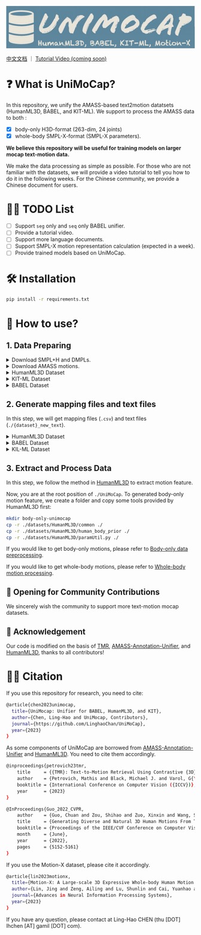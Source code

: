 ![unimocap logo.png](./resource/imgs/logo.png)

[中文文档]() ｜ [Tutorial Video (coming soon)]() 

# ❓ What is UniMoCap?

In this repository, we unify the AMASS-based text2motion datatsets (HumanML3D, BABEL, and KIT-ML). We support to process the AMASS data to both :

- [x] body-only H3D-format (263-dim, 24 joints)
- [x] whole-body SMPL-X-format (SMPL-X parameters). 

**We believe this repository will be useful for training models on larger mocap text-motion data.**

We make the data processing as simple as possible. For those who are not familiar with the datasets, we will provide a video tutorial to tell you how to do it in the following weeks. For the Chinese community, we provide a Chinese document for users. 


# 🏃🏼 TODO List

- [ ] Support `seg` only and `seq` only BABEL unifier.
- [ ] Provide a tutorial video.
- [ ] Support more language documents.
- [ ] Support SMPL-X motion representation calculation (expected in a week).
- [ ] Provide trained models based on UniMoCap.

# 🛠️ Installation

```bash
pip install -r requirements.txt
```

# 🚀 How to use?

## 1. Data Preparing


<details>
<summary>Download SMPL+H and DMPLs.</summary>

Download SMPL+H mode from [SMPL+H](https://mano.is.tue.mpg.de/download.php) (choose Extended SMPL+H model used in AMASS project) and DMPL model from [DMPL](https://smpl.is.tue.mpg.de/download.php) (choose DMPLs compatible with SMPL). Then place all the models under `./body_model/`. The `./body_model/` folder tree should be:

```bash
./body_models
├── dmpls
│   ├── female
│   │   └── model.npz
│   ├── male
│   │   └── model.npz
│   └── neutral
│       └── model.npz
├── smplh
│   ├── female
│   │   └── model.npz
│   ├── info.txt
│   ├── male
│   │   └── model.npz
│   └── neutral
│       └── model.npz
├── smplx
│   ├── female
│   │   ├── model.npz
│   │   └── model.pkl
│   ├── male
│   │   ├── model.npz
│   │   └── model.pkl
│   └── neutral
│       ├── model.npz
└───────└── model.pkl
```

</details>


<details>
<summary>Download AMASS motions.</summary>
    
  - Download [AMASS](https://amass.is.tue.mpg.de/download.php) motions. 
  - If you are using the SMPL (in HumanML3D, BABEL, and KIT-ML), please download the AMASS data with `SMPL-H G` into `./datasets/amass_data/`.
  - If you are using the SMPL-X (in Motion-X), please download the AMASS data with `SMPL-X G`. If you use the SMPL-X data, please save them at `./datasets/amass_data-x/`.
  
  The `datasets/amass_data/` folder tree should be:
  
  ```bash
  ./datasets/amass_data/
  ├── ACCAD
  ├── BioMotionLab_NTroje
  ├── BMLhandball
  ├── BMLmovi
  ├── CMU
  ├── DanceDB
  ├── DFaust_67
  ├── EKUT
  ├── Eyes_Japan_Dataset
  ├── GRAB
  ├── HUMAN4D
  ├── humanact12
  ├── HumanEva
  ├── KIT
  ├── MPI_HDM05
  ├── MPI_Limits
  ├── MPI_mosh
  ├── SFU
  ├── SOMA
  ├── SSM_synced
  ├── TCD_handMocap
  ├── TotalCapture
  └── Transitions_mocap
  ```
</details>    


<details>
<summary>HumanML3D Dataset</summary>
    
Clone the [HumanML3D](https://github.com/EricGuo5513/HumanML3D) repo to `datasets/HumanML3D/` and unzip the `texts.zip` file.

```bash
mkdir datasets
cd datasets
git clone https://github.com/EricGuo5513/HumanML3D/tree/main
cd HumanML3D/HumanML3D
unzip texts.zip
cd ../../..
```
</details>    


<details>
<summary>KIT-ML Dataset</summary>
    
Download [KIT-ML](https://motion-annotation.humanoids.kit.edu/dataset/) motions, and unzip in the folder `datasets/kit-mocap/`.
</details>  
    
<details>
<summary>BABEL Dataset</summary>
    
Download the [BABEL](https://teach.is.tue.mpg.de/download.php) annotations from TEACH into `datasets/babel-teach/`.
</details> 
    

## 2. Generate mapping files and text files

In this step, we will get mapping files (`.csv`) and text files (`./{dataset}_new_text`). 

<details>
<summary>HumanML3D Dataset</summary>

Due to the HumanML3D dataset is under the MIT License, I have preprocessed the `.json` (`./outputs-json/humanml3d.json`) file and `.csv` file (`h3d_h3dformat.csv`). Besides, the `.csv` file can be generated by the following command. 

```bash
python h3d_to_h3d.py
```
</details> 
    
<details>
<summary>BABEL Dataset</summary>
    
We provide the code to generate unified BABEL annotation. Both `.json` (`./outputs-json/babel{_mode}.json`) file and `.csv` file (`babel{mode}_h3dformat.csv`) are generated. You can generate related files with the following command. The `.json` file is only an intermediate generated file and will not be used in subsequent processing.

For BABEL, `babel_seg` and `babel_seq` denote the segmentation level and whole-sequence level annotation respectively. The `babel` denotes the both level annotation. 

```bash
python babel.py
```
</details> 
    
<details>
<summary>KIL-ML Dataset</summary>
    
We provide the code to generate unified KIT-ML annotation. Both `.json` (`./outputs-json/kitml.json`) file and `.csv` file (`kitml_h3dformat.csv`) are generated. You can generate related files with the following command. The `.json` file is only an intermediate generated file and will not be used in subsequent processing.

```bash
python kitml.py
```
</details> 

## 3. Extract and Process Data

In this step, we follow the method in [HumanML3D](https://github.com/EricGuo5513/HumanML3D) to extract motion feature.  

Now, you are at the root position of `./UniMoCap`. To generated body-only motion feature, we create a folder and copy some tools provided by HumanML3D first:

```bash
mkdir body-only-unimocap
cp -r ./datasets/HumanML3D/common ./
cp -r ./datasets/HumanML3D/human_body_prior ./
cp -r ./datasets/HumanML3D/paramUtil.py ./
```

If you would like to get body-only motions, please refer to [Body-only data preprocessing](./resource/docs/en-bodyonly.md).

If you would like to get whole-body motions, please refer to [Whole-body motion processing](./resource/docs/en-wholebody.md).


## 💖 Opening for Community Contributions

We sincerely wish the community to support more text-motion mocap datasets. 

## 🌹 Acknowledgement

Our code is modified on the basis of [TMR](https://github.com/Mathux/TMR), [AMASS-Annotation-Unifier](https://github.com/Mathux/AMASS-Annotation-Unifier), and [HumanML3D](https://github.com/EricGuo5513/HumanML3D), thanks to all contributors!

# 🤝🏼 Citation

If you use this repository for research, you need to cite: 
```bash
@article{chen2023unimocap,
  title={UniMocap: Unifier for BABEL, HumanML3D, and KIT},
  author={Chen, Ling-Hao and UniMocap, Contributors},
  journal={https://github.com/LinghaoChan/UniMoCap},
  year={2023}
}
```
As some components of UniMoCap are borrowed from [AMASS-Annotation-Unifier](https://github.com/Mathux/AMASS-Annotation-Unifier) and [HumanML3D](https://github.com/EricGuo5513/HumanML3D). You need to cite them accordingly.

```bash
@inproceedings{petrovich23tmr,
    title     = {{TMR}: Text-to-Motion Retrieval Using Contrastive {3D} Human Motion Synthesis},
    author    = {Petrovich, Mathis and Black, Michael J. and Varol, G{\"u}l},
    booktitle = {International Conference on Computer Vision ({ICCV})},
    year      = {2023}
}
```

```bash
@InProceedings{Guo_2022_CVPR,
    author    = {Guo, Chuan and Zou, Shihao and Zuo, Xinxin and Wang, Sen and Ji, Wei and Li, Xingyu and Cheng, Li},
    title     = {Generating Diverse and Natural 3D Human Motions From Text},
    booktitle = {Proceedings of the IEEE/CVF Conference on Computer Vision and Pattern Recognition (CVPR)},
    month     = {June},
    year      = {2022},
    pages     = {5152-5161}
}
```

If you use the Motion-X dataset, please cite it accordingly.
```bash
@article{lin2023motionx,
  title={Motion-X: A Large-scale 3D Expressive Whole-body Human Motion Dataset},
  author={Lin, Jing and Zeng, Ailing and Lu, Shunlin and Cai, Yuanhao and Zhang, Ruimao and Wang, Haoqian and Zhang, Lei},
  journal={Advances in Neural Information Processing Systems},
  year={2023}
}
```
If you have any question, please contact at Ling-Hao CHEN (thu [DOT] lhchen [AT] gamil [DOT] com).
